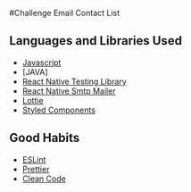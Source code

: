 #Challenge Email Contact List

## Languages and Libraries ​​Used 

* [Javascript](https://developer.mozilla.org/pt-BR/docs/Web/JavaScript)
* [JAVA]
* [React Native Testing Library](https://github.com/callstack/react-native-testing-library)
* [React Native Smtp Mailer](https://github.com/angelos3lex/react-native-smtp-mailer)
* [Lottie](https://github.com/lottie-react-native/lottie-react-native)
* [Styled Components](https://github.com/styled-components/styled-components)

## Good Habits

* [ESLint](https://eslint.org/docs/user-guide/configuring)
* [Prettier](https://prettier.io/docs/en/options.html)
* [Clean Code](https://medium.com/mindorks/how-to-write-clean-code-lessons-learnt-from-the-clean-code-robert-c-martin-9ffc7aef870c)
